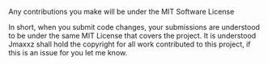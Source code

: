 Any contributions you make will be under the MIT Software License

In short, when you submit code changes, your submissions are understood to be under the same MIT License that covers the project.
It is understood Jmaxxz shall hold the copyright for all work contributed to this project, if this is an issue for you let me know.
